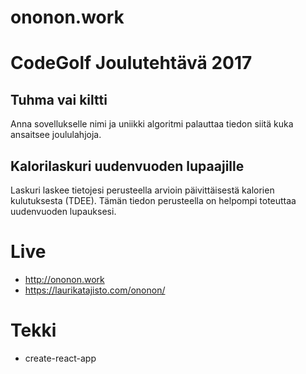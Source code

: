 # ononon.work

# CodeGolf Joulutehtävä 2017

## Tuhma vai kiltti
Anna sovellukselle nimi ja uniikki algoritmi palauttaa tiedon siitä kuka ansaitsee joululahjoja.

## Kalorilaskuri uudenvuoden lupaajille
Laskuri laskee tietojesi perusteella arvioin päivittäisestä kalorien kulutuksesta (TDEE). Tämän tiedon perusteella on helpompi toteuttaa uudenvuoden lupauksesi.

# Live
- http://ononon.work
- https://laurikatajisto.com/ononon/

# Tekki
- create-react-app
